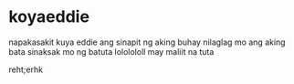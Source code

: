 koyaeddie
=========

napakasakit 
kuya eddie 
ang sinapit ng aking buhay
nilaglag mo ang aking bata
sinaksak mo ng batuta
lololololl may maliit na tuta


reht;erhk
